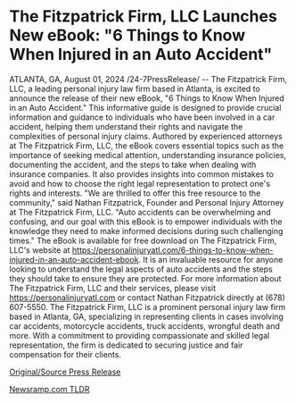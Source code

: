 # The Fitzpatrick Firm, LLC Launches New eBook: "6 Things to Know When Injured in an Auto Accident"

ATLANTA, GA, August 01, 2024 /24-7PressRelease/ -- The Fitzpatrick Firm, LLC, a leading personal injury law firm based in Atlanta, is excited to announce the release of their new eBook, "6 Things to Know When Injured in an Auto Accident." This informative guide is designed to provide crucial information and guidance to individuals who have been involved in a car accident, helping them understand their rights and navigate the complexities of personal injury claims.  Authored by experienced attorneys at The Fitzpatrick Firm, LLC, the eBook covers essential topics such as the importance of seeking medical attention, understanding insurance policies, documenting the accident, and the steps to take when dealing with insurance companies. It also provides insights into common mistakes to avoid and how to choose the right legal representation to protect one's rights and interests.  "We are thrilled to offer this free resource to the community," said Nathan Fitzpatrick, Founder and Personal Injury Attorney at The Fitzpatrick Firm, LLC. "Auto accidents can be overwhelming and confusing, and our goal with this eBook is to empower individuals with the knowledge they need to make informed decisions during such challenging times."  The eBook is available for free download on The Fitzpatrick Firm, LLC's website at https://personalinjuryatl.com/6-things-to-know-when-injured-in-an-auto-accident-ebook. It is an invaluable resource for anyone looking to understand the legal aspects of auto accidents and the steps they should take to ensure they are protected.  For more information about The Fitzpatrick Firm, LLC and their services, please visit https://personalinjuryatl.com or contact Nathan Fitzpatrick directly at (678) 607-5550.  The Fitzpatrick Firm, LLC is a prominent personal injury law firm based in Atlanta, GA, specializing in representing clients in cases involving car accidents, motorcycle accidents, truck accidents, wrongful death and more. With a commitment to providing compassionate and skilled legal representation, the firm is dedicated to securing justice and fair compensation for their clients. 

[Original/Source Press Release](https://www.24-7pressrelease.com/press-release/512979/the-fitzpatrick-firm-llc-launches-new-ebook-6-things-to-know-when-injured-in-an-auto-accident) 

[Newsramp.com TLDR](https://newsramp.com/None) 